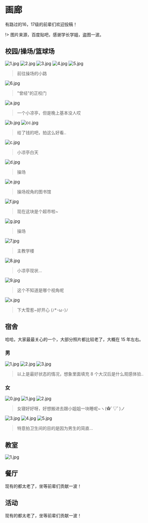 # 画廊

有路过的16，17级的前辈们欢迎投稿！

!> 图片来源，百度贴吧，感谢学长学姐，盗图一波。

## 校园/操场/篮球场

![1.jpg](https://i.loli.net/2018/07/22/5b54729d4d555.jpg)
![2.jpg](https://i.loli.net/2018/07/22/5b54729d5e2a1.jpg)
![3.jpg](https://i.loli.net/2018/07/22/5b54729d5e2ca.jpg)
![4.jpg](https://i.loli.net/2018/07/22/5b54729d4ee78.jpg)
![5.jpg](https://i.loli.net/2018/07/22/5b54729d5e402.jpg)
> 前往操场的小路

![6.jpg](https://i.loli.net/2018/07/22/5b54729d5e3b3.jpg)
> "曾经"的正校门

![a.jpg](https://i.loli.net/2018/07/22/5b5472bfe57db.jpg)
> 一个小凉亭，但是晚上基本没人哎

![b.jpg](https://i.loli.net/2018/07/22/5b5472bfc7135.jpg)
![cc.jpg](https://i.loli.net/2018/07/22/5b5472bfd02ac.jpg)
> 给了钱的吧，拍这么好看..

![c.jpg](https://i.loli.net/2018/07/22/5b5472bfccc74.jpg)
> 小凉亭白天

![d.jpg](https://i.loli.net/2018/07/22/5b5472bfd410e.jpg)
> 操场

![e.jpg](https://i.loli.net/2018/07/22/5b5472bfd7e12.jpg)
> 操场视角的图书馆

![f.jpg](https://i.loli.net/2018/07/22/5b5472bfddf7c.jpg)
> 现在这块是个超市啦~

![g.jpg](https://i.loli.net/2018/07/22/5b5472cf66861.jpg)
> 操场

![7.jpg](https://i.loli.net/2018/07/22/5b54729d5ef58.jpg)
> 主教学楼

![8.jpg](https://i.loli.net/2018/07/22/5b54729d31a11.jpg)
> 小凉亭现状...

![9.jpg](https://i.loli.net/2018/07/22/5b5472bfe4830.jpg)
> 这个不知道是哪个视角呢

![x.jpg](https://i.loli.net/2018/07/22/5b54849bf26e1.jpg)
> 下大雪惹~好开心 (ﾉ*･ω･)ﾉ

## 宿舍 

哈哈，大家最最关心的一个，大部分照片都比较老了，大概在 15 年左右。

### 男

![1.jpg](https://i.loli.net/2018/07/22/5b547c247ff52.jpg)
![2.jpg](https://i.loli.net/2018/07/22/5b547c248d616.jpg)
![3.jpg](https://i.loli.net/2018/07/22/5b547c249c2a0.jpg)
> 以上是最好状态的情况，想象里面填充 8 个大汉后是什么观感体验..

### 女

![0.jpg](https://i.loli.net/2018/07/22/5b547c4b7c211.jpg)
![1.jpg](https://i.loli.net/2018/07/22/5b547c4b7efef.jpg)
![2.jpg](https://i.loli.net/2018/07/22/5b547c4b86417.jpg)
> 女寝好好呀，好想搬进去跟小姐姐一块睡呢~ヽ(✿ﾟ▽ﾟ)ノ

![3.jpg](https://i.loli.net/2018/07/22/5b547c4b889a8.jpg)
![4.jpg](https://i.loli.net/2018/07/22/5b547c4b88ee3.jpg)
![5.jpg](https://i.loli.net/2018/07/22/5b547c4b75e40.jpg)
> 特意拍卫生间的目的是因为男生的简直...

## 教室

![1.jpg](https://i.loli.net/2018/07/22/5b547db4e7dd0.jpg)

## 餐厅

现有的都太老了，坐等前辈们贡献一波！

## 活动

现有的都太老了，坐等前辈们贡献一波！